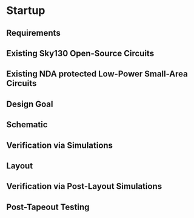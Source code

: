 # Startup

## Requirements

## Existing Sky130 Open-Source Circuits

## Existing NDA protected Low-Power Small-Area Circuits

## Design Goal

## Schematic

## Verification via Simulations

## Layout

## Verification via Post-Layout Simulations

## Post-Tapeout Testing

